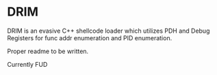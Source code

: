 # DRIM
DRIM is an evasive C++ shellcode loader which utilizes PDH and Debug Registers for func addr enumeration and PID enumeration.

Proper readme to be written.

Currently FUD
